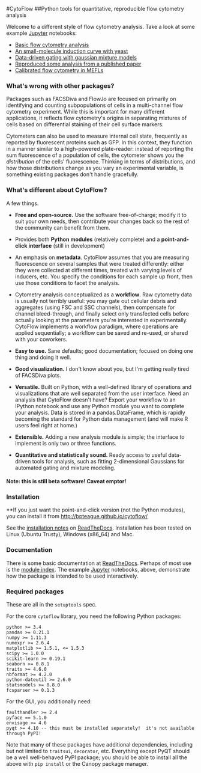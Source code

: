 #CytoFlow
##Python tools for quantitative, reproducible flow cytometry analysis

Welcome to a different style of flow cytometry analysis.  Take a look at some example [Jupyter](http://jupyter.org/) notebooks:

* [Basic flow cytometry analysis](https://github.com/bpteague/cytoflow/blob/master/docs/examples-basic/Basic%20Cytometry.ipynb)
* [An small-molecule induction curve with yeast](https://github.com/bpteague/cytoflow/blob/master/docs/examples-basic/Yeast%20Dose%20Reponse.ipynb)
* [Data-driven gating with gaussian mixture models](https://github.com/bpteague/cytoflow/blob/master/docs/examples-basic/Machine%20Learning.ipynb)
* [Reproduced some analysis from a published paper](https://github.com/bpteague/cytoflow-examples/blob/master/kiani/Kiani%20Nature%20Methods%202014.ipynb)
* [Calibrated flow cytometry in MEFLs](https://github.com/bpteague/cytoflow-examples/blob/master/tasbe/TASBE%20Workflow.ipynb)

### What's wrong with other packages?  

Packages such as FACSDiva and FlowJo are focused on primarily on identifying
and counting subpopulations of cells in a multi-channel flow cytometry
experiment.  While this is important for many different applications, it
reflects flow cytometry's origins in separating mixtures of cells based on
differential staining of their cell surface markers.

Cytometers can also be used to measure internal cell state, frequently as
reported by fluorescent proteins such as GFP.  In this context, they function
in a manner similar to a high-powered plate-reader: instead of reporting the
sum fluorescence of a population of cells, the cytometer shows you the
*distribution* of the cells' fluorescence.  Thinking in terms of distributions,
and how those distributions change as you vary an experimental variable, is
something existing packages don't handle gracefully.

### What's different about CytoFlow?

A few things.

* **Free and open-source.**  Use the software free-of-charge; modify it to
  suit your own needs, then contribute your changes back so the rest of the
  community can benefit from them.

* Provides both **Python modules** (relatively complete) and a 
  **point-and-click interface** (still in development) 

* An emphasis on **metadata**.  CytoFlow assumes that you are measuring
  fluorescence on several samples that were treated differently: either
  they were collected at different times, treated with varying levels
  of inducers, etc.  You specify the conditions for each sample up front,
  then use those conditions to facet the analysis.

* Cytometry analysis conceptualized as a **workflow**.  Raw cytometry data
  is usually not terribly useful: you may gate out cellular debris and 
  aggregates (using FSC and SSC channels), then compensate for channel
  bleed-through, and finally select only transfected cells before actually
  looking at the parameters you're interested in experimentally.  CytoFlow
  implements a workflow paradigm, where operations are applied sequentially;
  a workflow can be saved and re-used, or shared with your coworkers.

* **Easy to use.**  Sane defaults; good documentation; focused on doing one
  thing and doing it well.

* **Good visualization.**  I don't know about you, but I'm getting really
  tired of FACSDiva plots.

* **Versatile.**  Built on Python, with a well-defined
  library of operations and visualizations that are well separated from
  the user interface.  Need an analysis that CytoFlow doesn't have?  Export 
  your workflow to an IPython notebook and use any Python module you want to 
  complete your analysis.  Data is stored in a pandas.DataFrame, which is 
  rapidly becoming the standard for Python data management (and will make R
  users feel right at home.)
  
* **Extensible.**  Adding a new analysis module is simple; the interface to
  implement is only two or three functions.

* **Quantitative and statistically sound.** Ready access to useful data-driven tools for
  analysis, such as fitting 2-dimensional Gaussians for automated gating
  and mixture modeling.

#### Note: this is still beta software!  Caveat emptor!
  
### Installation

**If you just want the point-and-click version (not the Python modules), you can install it from http://bpteague.github.io/cytoflow/

See the [installation notes](http://cytoflow.readthedocs.org/en/latest/INSTALL.html) on [ReadTheDocs](http://cytoflow.readthedocs.org/).  Installation has been tested
on Linux (Ubuntu Trusty), Windows (x86_64) and Mac.

### Documentation

There is some basic documentation at [ReadTheDocs](http://cytoflow.readthedocs.org/).
Perhaps of most use is the [module index](http://cytoflow.readthedocs.org/en/latest/py-modindex.html).
The example [Jupyter](http://jupyter.org/) notebooks, above, demonstrate how the package
is intended to be used interactively.

### Required packages

These are all in the `setuptools` spec.

For the core `cytoflow` library, you need the following Python packages:
```
python >= 3.4
pandas >= 0.21.1
numpy >= 1.11.3
numexpr >= 2.6.4
matplotlib >= 1.5.1, <= 1.5.3
scipy >= 1.0.0
scikit-learn >= 0.19.1
seaborn >= 0.8.1
traits >= 4.6.0
nbformat >= 4.2.0
python-dateutil >= 2.6.0
statsmodels >= 0.8.0
fcsparser >= 0.1.3
```

For the GUI, you additionally need:
```
faulthandler >= 2.4
pyface == 5.1.0
envisage >= 4.6
pyqt >= 4.10 -- this must be installed separately!  it's not available through PyPI!
```

Note that many of these packages have additional dependencies, including
but not limited to `traitsui`, `decorator`, etc.
Everything except PyQT should be a well well-behaved PyPI package; you should be
able to install all the above with `pip install` or the Canopy package manager.

